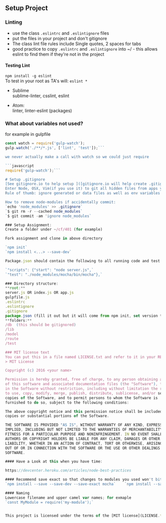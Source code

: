 ## Setup Project
### Linting
+ use the class `.eslintrc` and `.eslintignore` files
+ put the files in your project and don't gitignore  
+ The class lint file rules include Single quotes, 2 spaces for tabs  
+ good practice to copy `.eslintrc` and `.eslintignore`  into ~/ - this allows eslint to find them if they're not in the project

#### Testing Lint  
```npm install -g eslint```  
To test in your root as TA's will:  ```eslint *```  
* Sublime  
  sublime-linter, csslint, eslint

* Atom:  
  linter, linter-eslint (packages)

### What about variables not used?

  for example in gulpfile

  ```javascript
  const watch = require('gulp-watch');
  gulp.watch('./**/*.js', ['lint', 'test']);```

  we never actually make a call with watch so we could just require

```javascript
  require('gulp-watch');```  

# Setup .gitignore
[See gitignore.io to help setup ]([gitignore.io will help create .gitignore](https://www.google.com)
Enter Node, OSX, Vim(if you use it) to git all hidden files from apps you use
Rule of thumb: ignore generated or data files as well as env variables

How to remove node-modules if accidentally commit:  
`echo 'node_modules' >> .gitignore`  
`$ git rm -r --cached node_modules`  
`$ git commit -am 'ignore node_modules`

### Setup Assignment:
Create a folder under ~/cf/401 (for example)

Fork assignment and clone in above directory

`npm init`  
`npm install <...> --save-dev`

Package.json should contain the following to all running code and test from npm.

`"scripts": {"start": "node server.js",`  
`"test": "./node_modules/mocha/bin/mocha"},`

### Directory structure:
**root:**   
server.js OR index.js OR app.js  
gulpfile.js  
.eslintrc  
.eslintignore  
.gitignore  
package.json (fill it out but it will come from npm init, set version to 0.1.0, set license to MIT)  
**folders:**  
/db  (this should be gitignored)  
/lib  
/model  
/route  
/test  

### MIT license text  
You can put this in a file named LICENSE.txt and refer to it in your README.md  
 > MIT License

 Copyright (c) 2016 <your name>

 Permission is hereby granted, free of charge, to any person obtaining a copy
 of this software and associated documentation files (the "Software"), to deal
 in the Software without restriction, including without limitation the rights
 to use, copy, modify, merge, publish, distribute, sublicense, and/or sell
 copies of the Software, and to permit persons to whom the Software is
 furnished to do so, subject to the following conditions:

 The above copyright notice and this permission notice shall be included in all
 copies or substantial portions of the Software.

 THE SOFTWARE IS PROVIDED "AS IS", WITHOUT WARRANTY OF ANY KIND, EXPRESS OR
 IMPLIED, INCLUDING BUT NOT LIMITED TO THE WARRANTIES OF MERCHANTABILITY,
 FITNESS FOR A PARTICULAR PURPOSE AND NONINFRINGEMENT. IN NO EVENT SHALL THE
 AUTHORS OR COPYRIGHT HOLDERS BE LIABLE FOR ANY CLAIM, DAMAGES OR OTHER
 LIABILITY, WHETHER IN AN ACTION OF CONTRACT, TORT OR OTHERWISE, ARISING FROM,
 OUT OF OR IN CONNECTION WITH THE SOFTWARE OR THE USE OR OTHER DEALINGS IN THE
 SOFTWARE.

#### Have a Look at this when you have time:

https://devcenter.heroku.com/articles/node-best-practices

#### Recommend save exact so that changes to modules you used won't bite you  
 `npm install --save --save-dev --save-exact mocha`    `npm install --save --save-exact morgan`  

#### Naming  
Lowercase filename and upper camel var names; for exmaple   
`const MyModule = require('my-module');`


This project is licensed under the terms of the [MIT license](LICENSE.txt).
